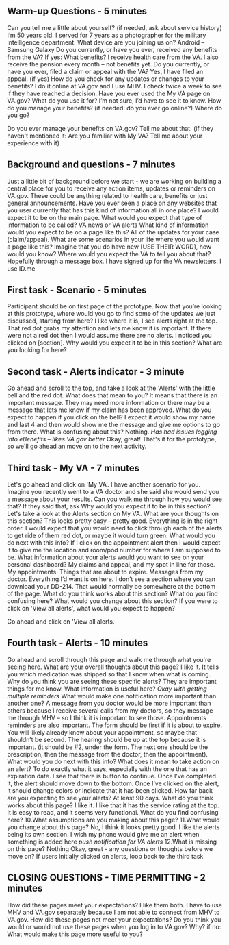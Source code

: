 ## Warm-up Questions - 5 minutes
Can you tell me a little about yourself? (if needed, ask about service history)
I’m 50 years old. I served for 7 years as a photographer for the military intelligence department.
What device are you joining us on?
Android – Samsung Galaxy
Do you currently, or have you ever, received any benefits from the VA?
If yes: What benefits?
I receive health care from the VA. I also receive the pension every month – not benefits yet. 
Do you currently, or have you ever, filed a claim or appeal with the VA?
Yes, I have filed an appeal.
(if yes) How do you check for any updates or changes to your benefits?
I do it online at VA.gov and I use MHV. I check twice a week to see if they have reached a decision. 
Have you ever used the My VA page on VA.gov? What do you use it for?
I’m not sure, I’d have to see it to know. 
How do you manage your benefits?
(if needed: do you ever go online?) Where do you go?
 
Do you ever manage your benefits on VA.gov? Tell me about that.
(if they haven't mentioned it: Are you familiar with My VA? Tell me about your experience with it)
 
## Background and questions - 7 minutes
Just a little bit of background before we start - we are working on building a central place for you to receive any action items, updates or reminders on VA.gov. These could be anything related to health care, benefits or just general announcements.
Have you ever seen a place on any websites that you user currently that has this kind of information all in one place?
I would expect it to be on the main page.
What would you expect that type of information to be called?
VA news or VA alerts
What kind of information would you expect to be on a page like this?
All of the updates for your case (claim/appeal). 
What are some scenarios in your life where you would want a page like this?
Imagine that you do have new [USE THEIR WORD], how would you know?
Where would you expect the VA to tell you about that?
Hopefully through a message box. I have signed up for the VA newsletters.
I use ID.me

## First task - Scenario - 5 minutes
Participant should be on first page of the prototype.
Now that you’re looking at this prototype, where would you go to find some of the updates we just discussed, starting from here?
I like where it is, I see alerts right at the top. That red dot grabs my attention and lets me know it is important. If there were not a red dot then I would assume there are no alerts.
I noticed you clicked on [section].
Why would you expect it to be in this section?
What are you looking for here?

## Second task - Alerts indicator - 3 minute

Go ahead and scroll to the top, and take a look at the 'Alerts' with the little bell and the red dot.
What does that mean to you?
It means that there is an important message. They may need more information or there may be a message that lets me know if my claim has been approved. 
What do you expect to happen if you click on the bell?
I expect it would show my name and last 4 and then would show me the message and give me options to go from there. 
What is confusing about this?
Nothing. *Has had issues logging into eBenefits – likes VA.gov better* 
Okay, great! That's it for the prototype, so we'll go ahead an move on to the next activity.

## Third task - My VA - 7 minutes
Let's go ahead and click on 'My VA'. I have another scenario for you. Imagine you recently went to a VA doctor and she said she would send you a message about your results. Can you walk me through how you would see that?
If they said that, ask
Why would you expect it to be in this section?
Let's take a look at the Alerts section on My VA.
What are your thoughts on this section?
This looks pretty easy – pretty good. Everything is in the right order.
I would expect that you would need to click through each of the alerts to get ride of them red dot, or maybe it would turn green.
What would you do next with this info?
If I click on the appointment alert then I would expect it to give me the location and room/pod number for where I am supposed to be. 
What information about your alerts would you want to see on your personal dashboard?
My claims and appeal, and my spot in line for those. My appointments. Things that are about to expire. Messages from my doctor. Everything I’d want is on here. 
I don’t see a section where you can download your DD-214. That would normally be somewhere at the bottom of the page. 
What do you think works about this section?
What do you find confusing here?
What would you change about this section?
If you were to click on 'View all alerts', what would you expect to happen?
 
Go ahead and click on 'View all alerts.

## Fourth task - Alerts - 10 minutes
Go ahead and scroll through this page and walk me through what you're seeing here.
What are your overall thoughts about this page?
I like it. It tells you which medication was shipped so that I know when what is coming. 
Why do you think you are seeing these specific alerts?
They are important things for me know. 
What information is useful here?
*Okay with getting multiple reminders*
What would make one notification more important than another one?
A message from you doctor would be more important than others because I receive several calls from my doctors, so they message me through MHV – so I think it is important to see those. Appointments reminders are also important. 
The form should be first if it is about to expire. You will likely already know about your appointment, so maybe that shouldn’t be second. The hearing should be up at the top because it is important. (it should be #2, under the form. The next one should be the prescription, then the message from the doctor, then the appointment).
What would you do next with this info?
What does it mean to take action on an alert?
To do exactly what it says, especially with the one that has an expiration date. I see that there is button to continue. Once I’ve completed it, the alert should move down to the bottom. Once I’ve clicked on the alert, it should change colors or indicate that it has been clicked.
How far back are you expecting to see your alerts?
At least 90 days.
What do you think works about this page?
I like it. I like that it has the service rating at the top. It is easy to read, and it seems very functional. 
What do you find confusing here?
	10.What assumptions are you making about this page?
	11.What would you change about this page?
No, I think it looks pretty good. I like the alerts being its own section. 
I wish my phone would give me an alert when something is added here *push notification for VA alerts*
	12.What is missing on this page?
Nothing
Okay, great - any questions or thoughts before we move on?
If users initially clicked on alerts, loop back to the third task

## CLOSING QUESTIONS - TIME PERMITTING - 2 minutes
How did these pages meet your expectations?
I like them both. I have to use MHV and VA.gov separately because I am not able to connect from MHV to VA.gov.
How did these pages not meet your expectations?
Do you think you would or would not use these pages when you log in to VA.gov? Why?
if no: What would make this page more useful to you?
